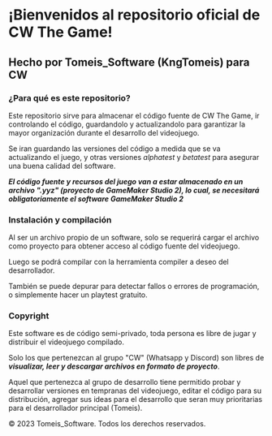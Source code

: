 # ¡Bienvenidos al repositorio oficial de CW The Game!
## Hecho por Tomeis_Software (KngTomeis) para CW


### ¿Para qué es este repositorio?
Este repositorio sirve para almacenar el código fuente de CW The Game, ir controlando el código, guardandolo y actualizandolo para garantizar la mayor organización durante el desarrollo del videojuego.

Se iran guardando las versiones del código a medida que se va actualizando el juego, y otras versiones *alphatest* y *betatest* para asegurar una buena calidad del software.

***El código fuente y recursos del juego van a estar almacenado en un archivo ".yyz" (proyecto de GameMaker Studio 2), lo cual, se necesitará obligatoriamente el software _GameMaker Studio 2_***

### Instalación y compilación
Al ser un archivo propio de un software, solo se requerirá cargar el archivo como proyecto para obtener acceso al código fuente del videojuego. 

Luego se podrá compilar con la herramienta compiler a deseo del desarrollador. 

También se puede depurar para detectar fallos o errores de programación, o simplemente hacer un playtest gratuito.

### Copyright
Este software es de código semi-privado, toda persona es libre de jugar y distribuir el videojuego compilado. 

Solo los que pertenezcan al grupo "CW" (Whatsapp y Discord) son libres de ***visualizar, leer y descargar archivos en formato de proyecto***.

Aquel que pertenezca al grupo de desarrollo tiene permitido probar y desarrollar versiones en tempranas del videojuego, editar el código para su distribución, agregar sus ideas para el desarrollo que seran muy prioritarias para el desarrollador principal (Tomeis).



© 2023 Tomeis_Software. Todos los derechos reservados.
